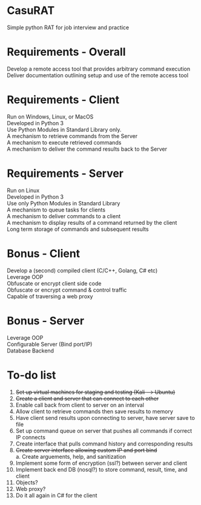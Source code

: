 # CasuRAT  
Simple python RAT for job interview and practice  
  
# Requirements - Overall  
Develop a remote access tool that provides arbitrary command execution  
Deliver documentation outlining setup and use of the remote access tool  
  
# Requirements - Client  
Run on Windows, Linux, or MacOS  
Developed in Python 3  
Use Python Modules in Standard Library only.  
A mechanism to retrieve commands from the Server  
A mechanism to execute retrieved commands  
A mechanism to deliver the command results back to the Server  
  
# Requirements - Server  
Run on Linux  
Developed in Python 3  
Use only Python Modules in Standard Library  
A mechanism to queue tasks for clients  
A mechanism to deliver commands to a client  
A mechanism to display results of a command returned by the client  
Long term storage of commands and subsequent results  
  
# Bonus - Client  
Develop a (second) compiled client (C/C++, Golang, C# etc)  
Leverage OOP  
Obfuscate or encrypt client side code  
Obfuscate or encrypt command & control traffic  
Capable of traversing a web proxy  
  
# Bonus - Server  
Leverage OOP  
Configurable Server (Bind port/IP)  
Database Backend  
  
# To-do list  
01. ~~Set up virtual machines for staging and testing (Kali --> Ubuntu)~~  
02. ~~Create a client and server that can connect to each other~~  
03. Enable call back from client to server on an interval  
04. Allow client to retrieve commands then save results to memory  
05. Have client send results upon connecting to server, have server save to file  
06. Set up command queue on server that pushes all commands if correct IP connects  
07. Create interface that pulls command history and corresponding results  
08. ~~Create server interface allowing custom IP and port bind~~  
    a. Create arguements, help, and sanitization  
09. Implement some form of encryption (ssl?) between server and client  
10. Implement back end DB (nosql?) to store command, result, time, and client  
11. Objects?  
12. Web proxy?  
13. Do it all again in C# for the client
